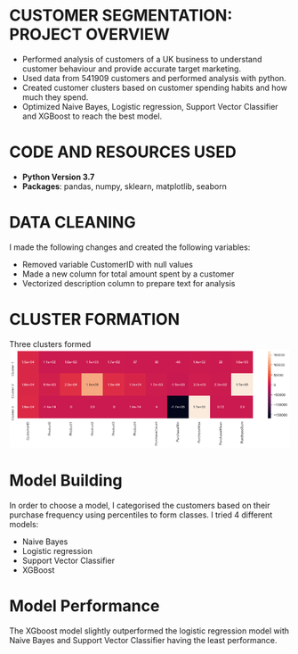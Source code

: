 # **CUSTOMER SEGMENTATION: PROJECT OVERVIEW**
- Performed analysis of customers of a UK business to understand customer behaviour and provide accurate target marketing.
- Used data from 541909 customers and performed analysis with python.
- Created customer clusters based on customer spending habits and how much they spend.
- Optimized Naive Bayes, Logistic regression, Support Vector Classifier and XGBoost to reach the best model.


# **CODE AND RESOURCES USED**
- **Python Version 3.7**
- **Packages**: pandas, numpy, sklearn, matplotlib, seaborn


# **DATA CLEANING**
I made the following changes and created the following variables:

- Removed variable CustomerID with null values
- Made a new column for total amount spent by a customer
- Vectorized description column to prepare text for analysis

# **CLUSTER FORMATION**
Three clusters formed
![alt text](https://github.com/BenOsei-Poku/Ecommerce/blob/master/Ecommerce.png)

# **Model Building**
In order to choose a model, I categorised the customers based on their purchase frequency using percentiles to form classes.
I tried 4 different models:
- Naive Bayes
- Logistic regression
- Support Vector Classifier
- XGBoost


# **Model Performance**
The XGboost model slightly outperformed the logistic regression model with Naive Bayes and Support Vector Classifier having the least performance.
